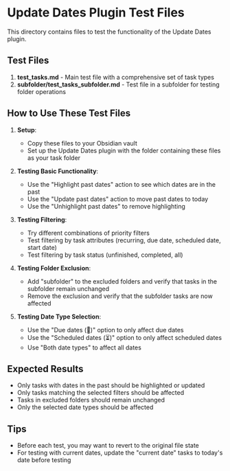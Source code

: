 # Update Dates Plugin Test Files

This directory contains files to test the functionality of the Update Dates plugin.

## Test Files

1. **test_tasks.md** - Main test file with a comprehensive set of task types
2. **subfolder/test_tasks_subfolder.md** - Test file in a subfolder for testing folder operations

## How to Use These Test Files

1. **Setup**:
   - Copy these files to your Obsidian vault
   - Set up the Update Dates plugin with the folder containing these files as your task folder

2. **Testing Basic Functionality**:
   - Use the "Highlight past dates" action to see which dates are in the past
   - Use the "Update past dates" action to move past dates to today
   - Use the "Unhighlight past dates" to remove highlighting

3. **Testing Filtering**:
   - Try different combinations of priority filters
   - Test filtering by task attributes (recurring, due date, scheduled date, start date)
   - Test filtering by task status (unfinished, completed, all)

4. **Testing Folder Exclusion**:
   - Add "subfolder" to the excluded folders and verify that tasks in the subfolder remain unchanged
   - Remove the exclusion and verify that the subfolder tasks are now affected

5. **Testing Date Type Selection**:
   - Use the "Due dates (📅)" option to only affect due dates
   - Use the "Scheduled dates (⏳)" option to only affect scheduled dates
   - Use "Both date types" to affect all dates

## Expected Results

- Only tasks with dates in the past should be highlighted or updated
- Only tasks matching the selected filters should be affected
- Tasks in excluded folders should remain unchanged
- Only the selected date types should be affected

## Tips

- Before each test, you may want to revert to the original file state
- For testing with current dates, update the "current date" tasks to today's date before testing